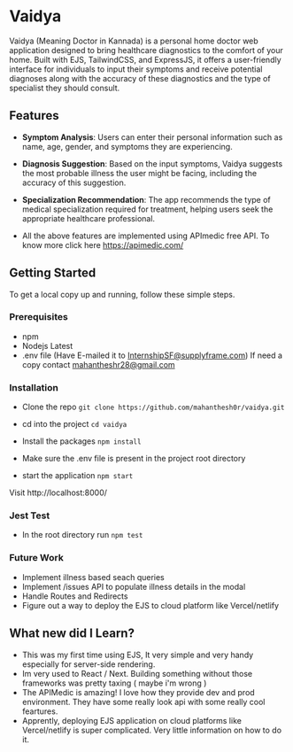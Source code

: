 # Vaidya

Vaidya (Meaning Doctor in Kannada) is a personal home doctor web application designed to bring healthcare diagnostics to the comfort of your home. Built with EJS, TailwindCSS, and ExpressJS, it offers a user-friendly interface for individuals to input their symptoms and receive potential diagnoses along with the accuracy of these diagnostics and the type of specialist they should consult.

## Features

- **Symptom Analysis**: Users can enter their personal information such as name, age, gender, and symptoms they are experiencing.
- **Diagnosis Suggestion**: Based on the input symptoms, Vaidya suggests the most probable illness the user might be facing, including the accuracy of this suggestion.
- **Specialization Recommendation**: The app recommends the type of medical specialization required for treatment, helping users seek the appropriate healthcare professional.

- All the above features are implemented using APImedic free API. To know more click here https://apimedic.com/

## Getting Started

To get a local copy up and running, follow these simple steps.

### Prerequisites

- npm
- Nodejs Latest 
- .env file (Have E-mailed it to InternshipSF@supplyframe.com) If need a copy contact mahantheshr28@gmail.com

### Installation 

- Clone the repo
` git clone https://github.com/mahanthesh0r/vaidya.git `

- cd into the project 
` cd vaidya `

- Install the packages 
` npm install `

- Make sure the .env file is present in the project root directory

- start the application 
` npm start `

Visit http://localhost:8000/

### Jest Test 

- In the root directory run 
` npm test `


### Future Work
- Implement illness based seach queries
- Implement /issues API to populate illness details in the modal
- Handle Routes and Redirects 
- Figure out a way to deploy the EJS to cloud platform like Vercel/netlify 

## What new did I Learn? 
- This was my first time using EJS, It very simple and very handy especially for server-side rendering.
- Im very used to React / Next. Building something without those frameworks was pretty taxing ( maybe i'm wrong )
- The APIMedic is amazing! I love how they provide dev and prod environment. They have some really look api with some really cool feartures.
- Apprently, deploying EJS application on cloud platforms like Vercel/netlify is super complicated. Very little information on how to do it. 

